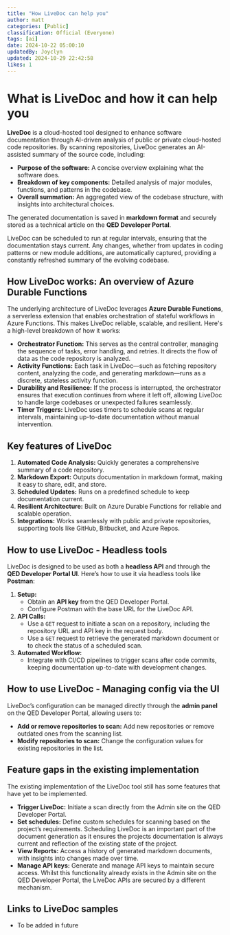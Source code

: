 ```yaml
---
title: "How LiveDoc can help you"
author: matt
categories: [Public]
classification: Official (Everyone)
tags: [ai]
date: 2024-10-22 05:00:10 
updatedBy: Joyclyn
updated: 2024-10-29 22:42:58 
likes: 1
---
```


# What is LiveDoc and how it can help you

**LiveDoc** is a cloud-hosted tool designed to enhance software documentation through AI-driven analysis of public or private cloud-hosted code repositories. By scanning repositories, LiveDoc generates an AI-assisted summary of the source code, including:

- **Purpose of the software:** A concise overview explaining what the software does.
- **Breakdown of key components:** Detailed analysis of major modules, functions, and patterns in the codebase.
- **Overall summation:** An aggregated view of the codebase structure, with insights into architectural choices.

The generated documentation is saved in **markdown format** and securely stored as a technical article on the **QED Developer Portal**.

LiveDoc can be scheduled to run at regular intervals, ensuring that the documentation stays current. Any changes, whether from updates in coding patterns or new module additions, are automatically captured, providing a constantly refreshed summary of the evolving codebase.

## How LiveDoc works: An overview of Azure Durable Functions

The underlying architecture of LiveDoc leverages **Azure Durable Functions**, a serverless extension that enables orchestration of stateful workflows in Azure Functions. This makes LiveDoc reliable, scalable, and resilient. Here's a high-level breakdown of how it works:

- **Orchestrator Function:** This serves as the central controller, managing the sequence of tasks, error handling, and retries. It directs the flow of data as the code repository is analyzed.
- **Activity Functions:** Each task in LiveDoc—such as fetching repository content, analyzing the code, and generating markdown—runs as a discrete, stateless activity function.
- **Durability and Resilience:** If the process is interrupted, the orchestrator ensures that execution continues from where it left off, allowing LiveDoc to handle large codebases or unexpected failures seamlessly.
- **Timer Triggers:** LiveDoc uses timers to schedule scans at regular intervals, maintaining up-to-date documentation without manual intervention.

## Key features of LiveDoc

1. **Automated Code Analysis:** Quickly generates a comprehensive summary of a code repository.
2. **Markdown Export:** Outputs documentation in markdown format, making it easy to share, edit, and store.
3. **Scheduled Updates:** Runs on a predefined schedule to keep documentation current.
4. **Resilient Architecture:** Built on Azure Durable Functions for reliable and scalable operation.
5. **Integrations:** Works seamlessly with public and private repositories, supporting tools like GitHub, Bitbucket, and Azure Repos.

## How to use LiveDoc - Headless tools

LiveDoc is designed to be used as both a **headless API** and through the **QED Developer Portal UI**. Here’s how to use it via headless tools like **Postman**:

1. **Setup:**
   - Obtain an **API key** from the QED Developer Portal.
   - Configure Postman with the base URL for the LiveDoc API.
2. **API Calls:**
   - Use a `GET` request to initiate a scan on a repository, including the repository URL and API key in the request body.
   - Use a `GET` request to retrieve the generated markdown document or to check the status of a scheduled scan.
3. **Automated Workflow:** 
   - Integrate with CI/CD pipelines to trigger scans after code commits, keeping documentation up-to-date with development changes.

## How to use LiveDoc - Managing config via the UI

LiveDoc’s configuration can be managed directly through the **admin panel** on the QED Developer Portal, allowing users to:

- **Add or remove repositories to scan:** Add new repositories or remove outdated ones from the scanning list.
- **Modify repositories to scan:** Change the configuration values for existing repositories in the list.


## Feature gaps in the existing implementation
The existing implementation of the LiveDoc tool still has some features that have yet to be implemented.
- **Trigger LiveDoc:** Initiate a scan directly from the Admin site on the QED Developer Portal.
- **Set schedules:** Define custom schedules for scanning based on the project’s requirements. Scheduling LiveDoc is an important part of the document generation as it ensures the projects documentation is always current and reflection of the existing state of the project.
- **View Reports:** Access a history of generated markdown documents, with insights into changes made over time.
- **Manage API keys:** Generate and manage API keys to maintain secure access. Whilst this functionality already exists in the Admin site on the QED Developer Portal, the LiveDoc APIs are secured by a different mechanism.

## Links to LiveDoc samples
- To be added in future
